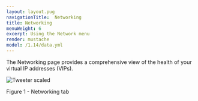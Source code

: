 ```yaml
---
layout: layout.pug
navigationTitle:  Networking
title: Networking
menuWeight: 6
excerpt: Using the Network menu
render: mustache
model: /1.14/data.yml
---
```


The Networking page provides a comprehensive view of the health of your virtual IP addresses (VIPs).

![Tweeter scaled](/1.14/img/GUI-Networking-Networks_View-1_12.png)

Figure 1 - Networking tab
